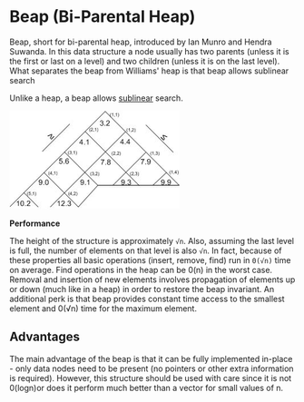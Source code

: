 # Beap (Bi-Parental Heap)

Beap, short for bi-parental heap, introduced by Ian Munro and Hendra Suwanda. In this data structure a node usually has two parents (unless it is the first or last on a level) and two children (unless it is on the last level). What separates the beap from Williams' heap is that beap allows sublinear search

Unlike a heap, a beap allows [sublinear](https://en.wikipedia.org/wiki/Sublinear) search.

![image](../../media/Beap-(Bi-Parental-Heap)-image1.jpg)

**Performance**

The height of the structure is approximately `√n`. Also, assuming the last level is full, the number of elements on that level is also `√n`. In fact, because of these properties all basic operations (insert, remove, find) run in `0(√n)` time on average. Find operations in the heap can be 0(n) in the worst case. Removal and insertion of new elements involves propagation of elements up or down (much like in a heap) in order to restore the beap invariant. An additional perk is that beap provides constant time access to the smallest element and 0(√n) time for the maximum element.

## Advantages

The main advantage of the beap is that it can be fully implemented in-place - only data nodes need to be present (no pointers or other extra information is required). However, this structure should be used with care since it is not 0(logn)or does it perform much better than a vector for small values of n.
